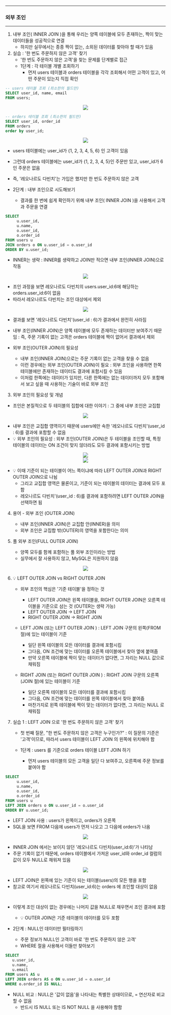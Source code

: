 -----
### 외부 조인
-----
1. 내부 조인( INNER JOIN )을 통해 우리는 양쪽 테이블에 모두 존재하는, 짝이 맞는 데이터들을 성공적으로 연결
   - 하지만 실무에서는 종종 짝이 없는, 소외된 데이터를 찾아야 할 때가 있음
2. 실습 : '한 번도 주문하지 않은 고객' 찾기
   - '한 번도 주문하지 않은 고객'을 찾는 문제를 단계별로 접근
   - 1단계 : 각 테이블 개별 조회하기
      + 먼저 users 테이블과 orders 테이블을 각각 조회해서 어떤 고객이 있고, 어떤 주문이 있는지 직접 확인
```sql
-- users 테이블 조회 (최소한의 필드만)
SELECT user_id, name, email
FROM users;
```
<div align="center">
<img src="https://github.com/user-attachments/assets/53c96f96-5425-4f15-a56f-7eff1f23b383">
</div>

```sql
-- orders 테이블 조회 (최소한의 필드만)
SELECT user_id, order_id
FROM orders
order by user_id;
```
<div align="center">
<img src="https://github.com/user-attachments/assets/3dd89298-a4f5-4e41-be10-69b6541acd5d">
</div>

   - users 테이블에는 user_id가 {1, 2, 3, 4, 5, 6} 인 고객이 있음
   - 그런데 orders 테이블에는 user_id가 {1, 2, 3, 4, 5}인 주문만 있고, user_id가 6인 주문은 없음
   - 즉, '레오나르도 다빈치'는 가입은 했지만 한 번도 주문하지 않은 고객

   - 2단계 : 내부 조인으로 시도해보기
      + 결과를 한 번에 쉽게 확인하기 위해 내부 조인( INNER JOIN )을 사용해서 고객과 주문을 연결
```sql
SELECT
     u.user_id,
     u.name,
     o.user_id,
     o.order_id
FROM users u
JOIN orders o ON u.user_id = o.user_id
ORDER BY u.user_id;
```
   - INNER는 생략 : INNER를 생략하고 JOIN만 적으면 내부 조인(INNER JOIN)으로 작동
<div align="center">
<img src="https://github.com/user-attachments/assets/d2e3ec04-4b2c-4a46-a191-72f7bad2827d">
</div>

   - 조인 과정을 보면 레오나르도 다빈치의 users.user_id:6에 해당하는 orders.user_id:6이 없음
   - 따라서 레오나르도 다빈치는 조인 대상에서 제외
<div align="center">
<img src="https://github.com/user-attachments/assets/2de2564a-0c96-4f99-8ed5-81f79a40000d">
</div>

   - 결과를 보면 '레오나르도 다빈치'(user_id : 6)가 결과에서 완전히 사라짐
   - 내부 조인(INNER JOIN)은 양쪽 테이블에 모두 존재하는 데이터만 보여주기 때문임 : 즉, 주문 기록이 없는 고객은 orders 테이블에 짝이 없어서 결과에서 제외

   - 외부 조인(OUTER JOIN)의 필요성
     + 내부 조인(INNER JOIN)으로는 주문 기록이 없는 고객을 찾을 수 없음
     + 이런 경우에는 외부 조인(OUTER JOIN)이 필요 : 외부 조인을 사용하면 한쪽 테이블에만 존재하는 데이터도 결과에 포함시킬 수 있음
     + 이처럼 한쪽에는 데이터가 있지만, 다른 한쪽에는 없는 데이터까지 모두 포함해서 보고 싶을 때 사용하는 기술이 바로 외부 조인

3. 외부 조인의 필요성 및 개념
  - 조인은 본질적으로 두 테이블의 집합에 대한 이야기 : 그 중에 내부 조인은 교집합
<div align="center">
<img src="https://github.com/user-attachments/assets/32d05bab-984f-4cd5-9b1f-07e96ba8eae4">
</div>

   - 내부 조인은 교집합 영역이기 때문에 users에만 속한 '레오나르도 다빈치'(user_id : 6)를 결과에 포함할 수 없음
   - 💡 외부 조인의 필요성 : 외부 조인(OUTER JOIN)은 두 테이블을 조인할 때, 특정 테이블의 데이터는 ON 조건이 맞지 않더라도 모두 결과에 포함시키는 방법
<div align="center">
<img src="https://github.com/user-attachments/assets/bdf13d8f-5d43-445f-b843-d6bd651a7230">
</div>

<div align="center">
<img src="https://github.com/user-attachments/assets/29da096b-7c68-490d-ad0b-88825fc21c26">
</div>

   - 💡 이때 기준이 되는 테이블이 어느 쪽이냐에 따라 LEFT OUTER JOIN과 RIGHT OUTER JOIN으로 나뉨
     + 그리고 교집합 영역은 물론이고, 기준이 되는 테이블의 데이터는 결과에 모두 포함
     + 레오나르도 다빈치'(user_id : 6)를 결과에 포함하려면 LEFT OUTER JOIN을 선택하면 됨

4. 용어 - 외부 조인 (OUTER JOIN)
   - 내부 조인(INNER JOIN)은 교집합 안(INNER)을 의미
   - 외부 조인은 교집합 밖(OUTER)의 영역을 포함한다는 의미

5. 풀 외부 조인(FULL OUTER JOIN)
   - 양쪽 모두를 함께 포함하는 풀 외부 조인이라는 방법
   - 실무에서 잘 사용하지 않고, MySQL은 지원하지 않음
<div align="center">
<img src="https://github.com/user-attachments/assets/2751b637-2a1e-4631-aad8-2620c9301579">
</div>

6. 💡 LEFT OUTER JOIN vs RIGHT OUTER JOIN
   - 외부 조인의 핵심은 '기준 테이블'을 정하는 것
     + LEFT OUTER JOIN은 왼쪽 테이블을, RIGHT OUTER JOIN은 오른쪽 테이블을 기준으로 삼는 것 (OUTER는 생략 가능)
     + LEFT OUTER JOIN → LEFT JOIN
     + RIGHT OUTER JOIN → RIGHT JOIN

   - LEFT JOIN (또는 LEFT OUTER JOIN ) : LEFT JOIN 구문의 왼쪽(FROM 절)에 있는 테이블이 기준
      + 일단 왼쪽 테이블의 모든 데이터를 결과에 포함시킴
      + 그다음, ON 조건에 맞는 데이터를 오른쪽 테이블에서 찾아 옆에 붙여줌
      + 만약 오른쪽 테이블에 짝이 맞는 데이터가 없다면, 그 자리는 NULL 값으로 채워짐

   - RIGHT JOIN (또는 RIGHT OUTER JOIN ) : RIGHT JOIN 구문의 오른쪽(JOIN 절)에 있는 테이블이 기준
      + 일단 오른쪽 테이블의 모든 데이터를 결과에 포함시킴
      + 그다음, ON 조건에 맞는 데이터를 왼쪽 테이블에서 찾아 붙여줌
      + 마찬가지로 왼쪽 테이블에 짝이 맞는 데이터가 없다면, 그 자리는 NULL 로 채워짐

7. 실습 1 : LEFT JOIN 으로 '한 번도 주문하지 않은 고객' 찾기
   - 첫 번째 질문, "한 번도 주문하지 않은 고객은 누구인가?" : 이 질문의 기준은 '고객'이므로, 따라서 users 테이블이 LEFT JOIN 의 왼쪽에 위치해야 함

   - 1단계 : users 를 기준으로 orders 테이블 LEFT JOIN 하기
      + 먼저 users 테이블의 모든 고객을 일단 다 보여주고, 오른쪽에 주문 정보를 붙여야 함
```sql
SELECT
     u.user_id,
     u.name,
     o.user_id,
     o.order_id
FROM users u
LEFT JOIN orders o ON u.user_id = o.user_id
ORDER BY u.user_id;
```
   - LEFT JOIN 사용 : users가 왼쪽이고, orders가 오른쪽
   - SQL을 보면 FROM 다음에 users가 먼저 나오고 그 다음에 orders가 나옴
<div align="center">
<img src="https://github.com/user-attachments/assets/e4919d0a-fd22-4e7a-b36d-d04987628ffd">
</div>

   - INNER JOIN 에서는 보이지 않던 '레오나르도 다빈치(user_id:6)'가 나타남
   - 주문 기록이 없기 때문에, orders 테이블에서 가져온 user_id와 order_id 컬럼의 값이 모두 NULL로 채워져 있음

<div align="center">
<img src="https://github.com/user-attachments/assets/110066b9-5dd1-4be9-8f4f-9bb460e72786">
</div>

   - LEFT JOIN은 왼쪽에 있는 기준이 되는 테이블(users)의 모든 행을 포함
   - 참고로 여기서 레오나르도 다빈치(user_id:6)는 orders 에 조인할 대상이 없음
<div align="center">
<img src="https://github.com/user-attachments/assets/cde8ad37-a7d1-4a25-8a44-1943b25f12fe">
</div>

   - 이렇게 조인 대상이 없는 경우에는 나머지 값을 NULL로 채우면서 조인 결과에 포함
     + 💡 OUTER JOIN은 기준 테이블의 데이터를 모두 포함

   - 2단계 : NULL인 데이터만 필터링하기
     + 주문 정보가 NULL인 고객이 바로 '한 번도 주문하지 않은 고객'
     + WHERE 절을 사용해서 이들만 찾아보기
```sql
SELECT
   u.user_id,
   u.name,
   u.email
FROM users AS u
LEFT JOIN orders AS o ON u.user_id = o.user_id
WHERE o.order_id IS NULL;
```
   - NULL 비교 : NULL은 '값이 없음'을 나타내는 특별한 상태이므로, = 연산자로 비교할 수 없음
     + 반드시 IS NULL 또는 IS NOT NULL 을 사용해야 함함
